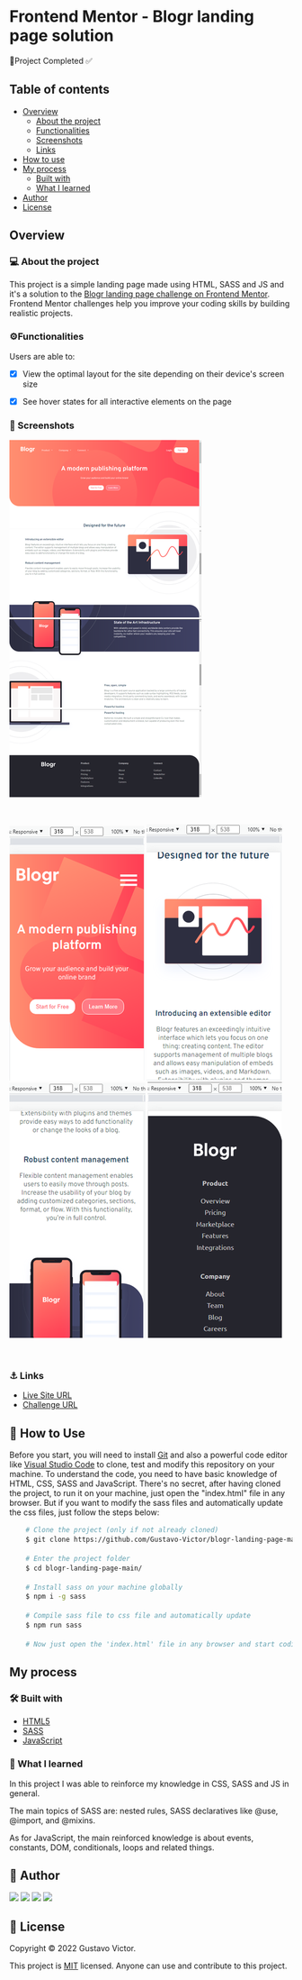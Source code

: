 # Frontend Mentor - Blogr landing page solution

🚀Project Completed ✅

## Table of contents

- [Overview](#overview)
  - [About the project](#-about-the-project)
  - [Functionalities](#-functionalities)
  - [Screenshots](#-screenshots)
  - [Links](#-links)
- [How to use](#-how-to-use)
- [My process](#my-process)
  - [Built with](#-built-with)
  - [What I learned](#-what-i-learned)
- [Author](#-author)
- [License](#-license)

## Overview 
### 💻 About the project

This project is a simple landing page made using HTML, SASS and JS and it's a solution to the [Blogr landing page challenge on Frontend Mentor](https://www.frontendmentor.io/challenges/blogr-landing-page-EX2RLAApP).  Frontend Mentor challenges help you improve your coding skills by building realistic projects. 

### ⚙️Functionalities

Users are able to:

- [x] View the optimal layout for the site depending on their device's screen size
- [x] See hover states for all interactive elements on the page


### 🎨 Screenshots

![img](./images/screenshots/screenshot1.png)
![img](./images/screenshots/screenshot2.png)
![img](./images/screenshots/screenshot3.png)
![img](./images/screenshots/screenshot4.png)

<br/>

![img](./images/screenshots/screenshot5.png)
![img](./images/screenshots/screenshot6.png)
![img](./images/screenshots/screenshot7.png)
![img](./images/screenshots/screenshot10.png)

<br/>

### ⚓ Links

- [Live Site URL](https://your-live-site-url.com)
- [Challenge URL](https://www.frontendmentor.io/challenges/blogr-landing-page-EX2RLAApP)

## 🚀 How to Use

Before you start, you will need to install [Git](https://git-scm.com/) and also a powerful code editor like [Visual Studio Code](https://code.visualstudio.com/) to clone, test and modify this repository on your machine. To understand the code, you need to have basic knowledge of HTML, CSS, SASS and JavaScript.
There's no secret, after having cloned the project, to run it on your machine, just open the "index.html" file in any browser. But if you want to modify the sass files and automatically update the css files, just follow the steps below:

```bash
    # Clone the project (only if not already cloned)
    $ git clone https://github.com/Gustavo-Victor/blogr-landing-page-main.git

    # Enter the project folder
    $ cd blogr-landing-page-main/

    # Install sass on your machine globally 
    $ npm i -g sass 

    # Compile sass file to css file and automatically update
    $ npm run sass 

    # Now just open the 'index.html' file in any browser and start coding
```

## My process
### 🛠 Built with

- [HTML5](https://developer.mozilla.org/pt-BR/docs/Web/HTML)
- [SASS](https://sass-lang.com/)
- [JavaScript](https://www.javascript.com/)
### 🏅 What I learned

In this project I was able to reinforce my knowledge in CSS, SASS and JS in general.

The main topics of SASS are: nested rules, SASS declaratives like @use, @import, and @mixins.

As for JavaScript, the main reinforced knowledge is about events, constants, DOM, conditionals, loops and related things.

## 👤 Author

 <div class="social-media">
  <a href="https://www.instagram.com/gustav0_vbs/" target="_blank"><img src="https://img.shields.io/badge/-Instagram-%23E4405F?style=for-the-badge&logo=instagram&logoColor=white" target="_blank"></a>
 	<a href="https://twitter.com/GustavoVictorBS" target="_blank"><img src="https://img.shields.io/badge/Twitter-9146FF?style=for-the-badge&logo=twitter&logoColor=white" target="_blank"></a>
  <a href = "mailto:gustavovbs270@gmail.com"><img src="https://img.shields.io/badge/-Gmail-%23333?style=for-the-badge&logo=gmail&logoColor=white" target="_blank"></a>
  <a href="https://www.linkedin.com/in/gustavo-victor-575b93206/" target="_blank"><img src="https://img.shields.io/badge/-LinkedIn-%230077B5?style=for-the-badge&logo=linkedin&logoColor=white" target="_blank"></a> 
 <br/>
</div>

## 📝 License 

Copyright © 2022 Gustavo Victor.

This project is [MIT](./LICENSE) licensed. Anyone can use and contribute to this project.
